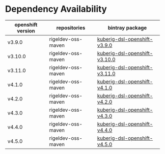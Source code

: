# Dependency Availability
| openshift version | repositories | bintray package |
| ------------------ | ------------ | --------------- |
| v3.9.0 | rigeldev-oss-maven | [kuberig-dsl-openshift-v3.9.0](https://bintray.com/teyckmans/rigeldev-oss-maven/io-kuberig-kuberig-dsl-openshift-v3.9.0) |
| v3.10.0 | rigeldev-oss-maven | [kuberig-dsl-openshift-v3.10.0](https://bintray.com/teyckmans/rigeldev-oss-maven/io-kuberig-kuberig-dsl-openshift-v3.10.0) |
| v3.11.0 | rigeldev-oss-maven | [kuberig-dsl-openshift-v3.11.0](https://bintray.com/teyckmans/rigeldev-oss-maven/io-kuberig-kuberig-dsl-openshift-v3.11.0) |
| v4.1.0 | rigeldev-oss-maven | [kuberig-dsl-openshift-v4.1.0](https://bintray.com/teyckmans/rigeldev-oss-maven/io-kuberig-kuberig-dsl-openshift-v4.1.0) |
| v4.2.0 | rigeldev-oss-maven | [kuberig-dsl-openshift-v4.2.0](https://bintray.com/teyckmans/rigeldev-oss-maven/io-kuberig-kuberig-dsl-openshift-v4.2.0) |
| v4.3.0 | rigeldev-oss-maven | [kuberig-dsl-openshift-v4.3.0](https://bintray.com/teyckmans/rigeldev-oss-maven/io-kuberig-kuberig-dsl-openshift-v4.3.0) |
| v4.4.0 | rigeldev-oss-maven | [kuberig-dsl-openshift-v4.4.0](https://bintray.com/teyckmans/rigeldev-oss-maven/io-kuberig-kuberig-dsl-openshift-v4.4.0) |
| v4.5.0 | rigeldev-oss-maven | [kuberig-dsl-openshift-v4.5.0](https://bintray.com/teyckmans/rigeldev-oss-maven/io-kuberig-kuberig-dsl-openshift-v4.5.0) |
